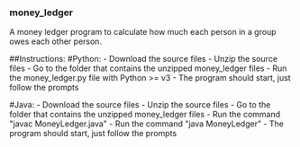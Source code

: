 ### money_ledger
A money ledger program to calculate how much each person in a group owes each other person.

##Instructions:
#Python:
    - Download the source files
    - Unzip the source files
    - Go to the folder that contains the unzipped money_ledger files
    - Run the money_ledger.py file with Python >= v3
    - The program should start, just follow the prompts

#Java:
    - Download the source files
    - Unzip the source files
    - Go to the folder that contains the unzipped money_ledger files
    - Run the command "javac MoneyLedger.java"
    - Run the command "java MoneyLedger"
    - The program should start, just follow the prompts
